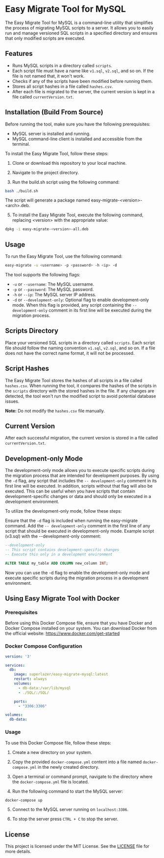 # Easy Migrate Tool for MySQL

The Easy Migrate Tool for MySQL is a command-line utility that simplifies the process of migrating MySQL scripts to a server. It allows you to easily run and manage versioned SQL scripts in a specified directory and ensures that only modified scripts are executed.

## Features

- Runs MySQL scripts in a directory called `scripts`.
- Each script file must have a name like `v1.sql`, `v2.sql`, and so on. If the file is not named that, it won't work.
- Checks if any of the scripts have been modified before running them.
- Stores all script hashes in a file called `hashes.csv`.
- After each file is migrated to the server, the current version is kept in a file called `currentVersion.txt`.

## Installation (Build From Source)

Before running the tool, make sure you have the following prerequisites:

- MySQL server is installed and running.
- MySQL command-line client is installed and accessible from the terminal.

To install the Easy Migrate Tool, follow these steps:

1. Clone or download this repository to your local machine.

2. Navigate to the project directory.

3. Run the build.sh script using the following command:
```bash
bash ./build.sh
```
The script will generate a package named easy-migrate-\<version>-\<arch>.deb.

5. To install the Easy Migrate Tool, execute the following command, replacing \<version> with the appropriate value:
```bash
dpkg -i easy-migrate-<version>-all.deb
```

## Usage

To run the Easy Migrate Tool, use the following command:
```bash
easy-migrate -u <username> -p <password> -h <ip> -d
```


The tool supports the following flags:

- `-u` or `--username`: The MySQL username.
- `-p` or `--password`: The MySQL password.
- `-h` or `--ip`: The MySQL server IP address.
- `-d` or `--development-only`: Optional flag to enable development-only mode. When this flag is provided, any script containing the `-- development-only` comment in its first line will be executed during the migration process.


## Scripts Directory

Place your versioned SQL scripts in a directory called `scripts`. Each script file should follow the naming convention `v1.sql`, `v2.sql`, and so on. If a file does not have the correct name format, it will not be processed.

## Script Hashes

The Easy Migrate Tool stores the hashes of all scripts in a file called `hashes.csv`. When running the tool, it compares the hashes of the scripts in the `scripts` directory with the stored hashes in the file. If any changes are detected, the tool won't run the modified script to avoid potential database issues.

**Note:** Do not modify the `hashes.csv` file manually.

## Current Version

After each successful migration, the current version is stored in a file called `currentVersion.txt`.

## Development-only Mode
The development-only mode allows you to execute specific scripts during the migration process that are intended for development purposes. By using the `-d` flag, any script that includes the `-- development-only` comment in its first line will be executed. In addition, scripts without that flag will also be executed. This can be useful when you have scripts that contain development-specific changes or data and should only be executed in a development environment.

To utilize the development-only mode, follow these steps:

Ensure that the `-d` flag is included when running the easy-migrate command.
Add the `-- development-only` comment in the first line of any script that should be executed in development-only mode.
Example script (v3.sql) with the --development-only comment:

```sql
--development-only
-- This script contains development-specific changes
-- Execute this only in a development environment

ALTER TABLE my_table ADD COLUMN new_column INT;
```
Now you can use the -d flag to enable the development-only mode and execute specific scripts during the migration process in a development environment.

## Using Easy Migrate Tool with Docker

### Prerequisites
Before using this Docker Compose file, ensure that you have Docker and Docker Compose installed on your system. You can download Docker from the official website: https://www.docker.com/get-started

### Docker Compose Configuration

```yaml
version: '3'

services:
  db:
    image: superlazer/easy-migrate-mysql:latest
    restart: always
    volumes:
      - db-data:/var/lib/mysql
      - ./SQL/:/SQL/

    ports:
      - "3306:3306"

volumes:
  db-data:

```

### Usage
To use this Docker Compose file, follow these steps:

1. Create a new directory on your system.

2. Copy the provided `docker-compose.yml` content into a file named `docker-compose.yml` in the newly created directory.

3. Open a terminal or command prompt, navigate to the directory where the `docker-compose.yml` file is located.

4. Run the following command to start the MySQL server:

```bash
docker-compose up
```

5. Connect to the MySQL server running on `localhost:3306`.

6. To stop the server press `CTRL + C` to stop the server.

## License

This project is licensed under the MIT License. See the [LICENSE](LICENSE) file for more details.
